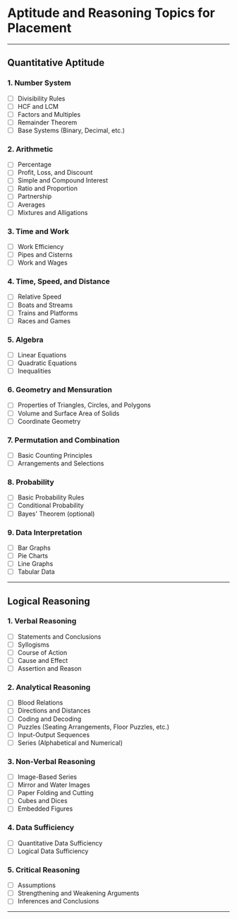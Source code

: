# Aptitude and Reasoning Topics for Placement

---

## **Quantitative Aptitude**

### 1. Number System
- [ ] Divisibility Rules
- [ ] HCF and LCM
- [ ] Factors and Multiples
- [ ] Remainder Theorem
- [ ] Base Systems (Binary, Decimal, etc.)

### 2. Arithmetic
- [ ] Percentage
- [ ] Profit, Loss, and Discount
- [ ] Simple and Compound Interest
- [ ] Ratio and Proportion
- [ ] Partnership
- [ ] Averages
- [ ] Mixtures and Alligations

### 3. Time and Work
- [ ] Work Efficiency
- [ ] Pipes and Cisterns
- [ ] Work and Wages

### 4. Time, Speed, and Distance
- [ ] Relative Speed
- [ ] Boats and Streams
- [ ] Trains and Platforms
- [ ] Races and Games

### 5. Algebra
- [ ] Linear Equations
- [ ] Quadratic Equations
- [ ] Inequalities

### 6. Geometry and Mensuration
- [ ] Properties of Triangles, Circles, and Polygons
- [ ] Volume and Surface Area of Solids
- [ ] Coordinate Geometry

### 7. Permutation and Combination
- [ ] Basic Counting Principles
- [ ] Arrangements and Selections

### 8. Probability
- [ ] Basic Probability Rules
- [ ] Conditional Probability
- [ ] Bayes' Theorem (optional)

### 9. Data Interpretation
- [ ] Bar Graphs
- [ ] Pie Charts
- [ ] Line Graphs
- [ ] Tabular Data

---

## **Logical Reasoning**

### 1. Verbal Reasoning
- [ ] Statements and Conclusions
- [ ] Syllogisms
- [ ] Course of Action
- [ ] Cause and Effect
- [ ] Assertion and Reason

### 2. Analytical Reasoning
- [ ] Blood Relations
- [ ] Directions and Distances
- [ ] Coding and Decoding
- [ ] Puzzles (Seating Arrangements, Floor Puzzles, etc.)
- [ ] Input-Output Sequences
- [ ] Series (Alphabetical and Numerical)

### 3. Non-Verbal Reasoning
- [ ] Image-Based Series
- [ ] Mirror and Water Images
- [ ] Paper Folding and Cutting
- [ ] Cubes and Dices
- [ ] Embedded Figures

### 4. Data Sufficiency
- [ ] Quantitative Data Sufficiency
- [ ] Logical Data Sufficiency

### 5. Critical Reasoning
- [ ] Assumptions
- [ ] Strengthening and Weakening Arguments
- [ ] Inferences and Conclusions

---


